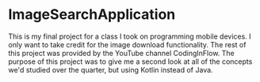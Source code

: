 # ImageSearchApplication
This is my final project for a class I took on programming mobile devices. I only want to take credit for the image download functionality. The rest of this project was provided by the YouTube channel CodingInFlow. 
The purpose of this project was to give me a second look at all of the concepts we'd studied over the quarter, but using Kotlin instead of Java.

